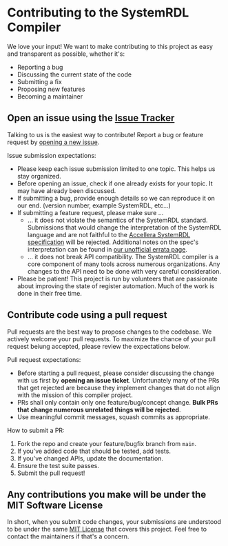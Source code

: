 # Contributing to the SystemRDL Compiler
We love your input! We want to make contributing to this project as easy and
transparent as possible, whether it's:

- Reporting a bug
- Discussing the current state of the code
- Submitting a fix
- Proposing new features
- Becoming a maintainer


## Open an issue using the [Issue Tracker](https://github.com/SystemRDL/systemrdl-compiler/issues)
Talking to us is the easiest way to contribute! Report a bug or feature request by
[opening a new issue](https://github.com/SystemRDL/systemrdl-compiler/issues).

Issue submission expectations:
* Please keep each issue submission limited to one topic. This helps us stay organized.
* Before opening an issue, check if one already exists for your topic. It may have already been discussed.
* If submitting a bug, provide enough details so we can reproduce it on our end. (version number, example SystemRDL, etc...)
* If submitting a feature request, please make sure ...
    * ... it does not violate the semantics of the SystemRDL standard.
      Submissions that would change the interpretation of the SystemRDL language
      and are not faithful to the [Accellera SystemRDL specification](http://accellera.org/downloads/standards/systemrdl) will be rejected.
      Additional notes on the spec's interpretation can be found in [our unofficial errata page](https://systemrdl-compiler.readthedocs.io/en/latest/dev_notes/rdl_spec_errata.html).
    * ... it does not break API compatibility. The SystemRDL compiler is a core
      component of many tools across numerous organizations. Any changes to the
      API need to be done with very careful consideration.
* Please be patient! This project is run by volunteers that are passionate about
  improving the state of register automation. Much of the work is done in their free time.


## Contribute code using a pull request
Pull requests are the best way to propose changes to the codebase. We actively
welcome your pull requests. To maximize the chance of your pull request beiung accepted,
please review the expectations below.

Pull request expectations:
* Before starting a pull request, please consider discussing the change with us
  first by **opening an issue ticket**. Unfortunately many of the PRs that get rejected
  are because they implement changes that do not align with the  mission of this
  compiler project.
* PRs shall only contain only one feature/bug/concept change. **Bulk PRs that change numerous unrelated things will be rejected**.
* Use meaningful commit messages, squash commits as appropriate.

How to submit a PR:
1. Fork the repo and create your feature/bugfix branch from `main`.
2. If you've added code that should be tested, add tests.
3. If you've changed APIs, update the documentation.
4. Ensure the test suite passes.
5. Submit the pull request!


## Any contributions you make will be under the MIT Software License
In short, when you submit code changes, your submissions are understood to be
under the same [MIT License](http://choosealicense.com/licenses/mit/) that
covers this project. Feel free to contact the maintainers if that's a concern.
